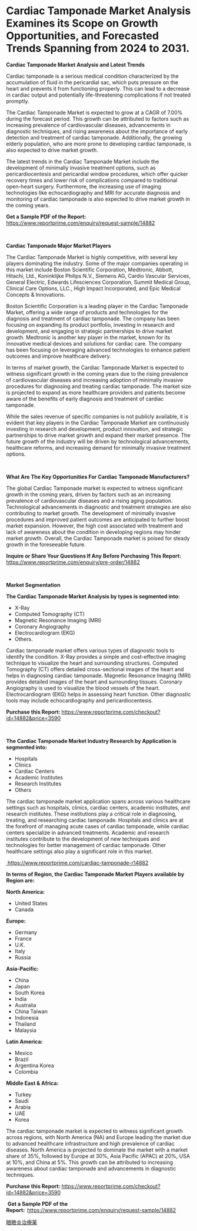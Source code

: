 <p><h1>Cardiac Tamponade Market Analysis Examines its Scope on Growth Opportunities, and Forecasted Trends Spanning from 2024 to 2031.</h1></p><p><strong>Cardiac Tamponade Market Analysis and Latest Trends</strong></p>
<p><p>Cardiac tamponade is a serious medical condition characterized by the accumulation of fluid in the pericardial sac, which puts pressure on the heart and prevents it from functioning properly. This can lead to a decrease in cardiac output and potentially life-threatening complications if not treated promptly.</p><p>The Cardiac Tamponade Market is expected to grow at a CAGR of 7.00% during the forecast period. This growth can be attributed to factors such as increasing prevalence of cardiovascular diseases, advancements in diagnostic techniques, and rising awareness about the importance of early detection and treatment of cardiac tamponade. Additionally, the growing elderly population, who are more prone to developing cardiac tamponade, is also expected to drive market growth.</p><p>The latest trends in the Cardiac Tamponade Market include the development of minimally invasive treatment options, such as pericardiocentesis and pericardial window procedures, which offer quicker recovery times and lower risk of complications compared to traditional open-heart surgery. Furthermore, the increasing use of imaging technologies like echocardiography and MRI for accurate diagnosis and monitoring of cardiac tamponade is also expected to drive market growth in the coming years.</p></p>
<p><strong>Get a Sample PDF of the Report:&nbsp;</strong> <a href="https://www.reportprime.com/enquiry/request-sample/14882">https://www.reportprime.com/enquiry/request-sample/14882</a></p>
<p>&nbsp;</p>
<p><strong>Cardiac Tamponade Major Market Players</strong></p>
<p><p>The Cardiac Tamponade Market is highly competitive, with several key players dominating the industry. Some of the major companies operating in this market include Boston Scientific Corporation, Medtronic, Abbott, Hitachi, Ltd., Koninklijke Philips N.V., Siemens AG, Cardio Vascular Services, General Electric, Edwards Lifesciences Corporation, Summit Medical Group, Clinical Care Options, LLC., High Impact Incorporated, and Epic Medical Concepts & Innovations.</p><p>Boston Scientific Corporation is a leading player in the Cardiac Tamponade Market, offering a wide range of products and technologies for the diagnosis and treatment of cardiac tamponade. The company has been focusing on expanding its product portfolio, investing in research and development, and engaging in strategic partnerships to drive market growth. Medtronic is another key player in the market, known for its innovative medical devices and solutions for cardiac care. The company has been focusing on leveraging advanced technologies to enhance patient outcomes and improve healthcare delivery.</p><p>In terms of market growth, the Cardiac Tamponade Market is expected to witness significant growth in the coming years due to the rising prevalence of cardiovascular diseases and increasing adoption of minimally invasive procedures for diagnosing and treating cardiac tamponade. The market size is projected to expand as more healthcare providers and patients become aware of the benefits of early diagnosis and treatment of cardiac tamponade.</p><p>While the sales revenue of specific companies is not publicly available, it is evident that key players in the Cardiac Tamponade Market are continuously investing in research and development, product innovation, and strategic partnerships to drive market growth and expand their market presence. The future growth of the industry will be driven by technological advancements, healthcare reforms, and increasing demand for minimally invasive treatment options.</p></p>
<p>&nbsp;</p>
<p><strong>What Are The Key Opportunities For Cardiac Tamponade Manufacturers?</strong></p>
<p><p>The global Cardiac Tamponade market is expected to witness significant growth in the coming years, driven by factors such as an increasing prevalence of cardiovascular diseases and a rising aging population. Technological advancements in diagnostic and treatment strategies are also contributing to market growth. The development of minimally invasive procedures and improved patient outcomes are anticipated to further boost market expansion. However, the high cost associated with treatment and lack of awareness about the condition in developing regions may hinder market growth. Overall, the Cardiac Tamponade market is poised for steady growth in the foreseeable future.</p></p>
<p><strong>Inquire or Share Your Questions If Any Before Purchasing This Report:</strong> <a href="https://www.reportprime.com/enquiry/pre-order/14882">https://www.reportprime.com/enquiry/pre-order/14882</a></p>
<p>&nbsp;</p>
<p><strong>Market Segmentation</strong></p>
<p><strong>The Cardiac Tamponade Market Analysis by types is segmented into:</strong></p>
<p><ul><li>X-Ray</li><li>Computed Tomography (CT)</li><li>Magnetic Resonance Imaging (MRI)</li><li>Coronary Angiography</li><li>Electrocardiogram (EKG)</li><li>Others.</li></ul></p>
<p><p>Cardiac tamponade market offers various types of diagnostic tools to identify the condition. X-Ray provides a simple and cost-effective imaging technique to visualize the heart and surrounding structures. Computed Tomography (CT) offers detailed cross-sectional images of the heart and helps in diagnosing cardiac tamponade. Magnetic Resonance Imaging (MRI) provides detailed images of the heart and surrounding tissues. Coronary Angiography is used to visualize the blood vessels of the heart. Electrocardiogram (EKG) helps in assessing heart function. Other diagnostic tools may include echocardiography and pericardiocentesis.</p></p>
<p><strong>Purchase this Report:&nbsp;</strong><a href="https://www.reportprime.com/checkout?id=14882&price=3590">https://www.reportprime.com/checkout?id=14882&price=3590</a></p>
<p>&nbsp;</p>
<p><strong>The Cardiac Tamponade Market Industry Research by Application is segmented into:</strong></p>
<p><ul><li>Hospitals</li><li>Clinics</li><li>Cardiac Centers</li><li>Academic Institutes</li><li>Research Institutes</li><li>Others</li></ul></p>
<p><p>The cardiac tamponade market application spans across various healthcare settings such as hospitals, clinics, cardiac centers, academic institutes, and research institutes. These institutions play a critical role in diagnosing, treating, and researching cardiac tamponade. Hospitals and clinics are at the forefront of managing acute cases of cardiac tamponade, while cardiac centers specialize in advanced treatments. Academic and research institutes contribute to the development of new techniques and technologies for better management of cardiac tamponade. Other healthcare settings also play a significant role in this market.</p></p>
<p><a href="https://www.reportprime.com/cardiac-tamponade-r14882">&nbsp;https://www.reportprime.com/cardiac-tamponade-r14882</a></p>
<p><strong>In terms of Region, the Cardiac Tamponade Market Players available by Region are:</strong></p>
<p>
    <p> <strong> North America: </strong>
        <ul>
            <li>United States</li>
            <li>Canada</li>
        </ul>
        </p> 
    <p> <strong> Europe: </strong>
        <ul>
            <li>Germany</li>
            <li>France</li>
            <li>U.K.</li>
            <li>Italy</li>
            <li>Russia</li>
        </ul>
        </p> 
    <p> <strong> Asia-Pacific: </strong>
        <ul>
            <li>China</li>
            <li>Japan</li>
            <li>South Korea</li>
            <li>India</li>
            <li>Australia</li>
            <li>China Taiwan</li>
            <li>Indonesia</li>
            <li>Thailand</li>
            <li>Malaysia</li>
        </ul>
        </p> 
    <p> <strong> Latin America: </strong>
        <ul>
            <li>Mexico</li>
            <li>Brazil</li>
            <li>Argentina Korea</li>
            <li>Colombia</li>
        </ul>
        </p> 
    <p> <strong> Middle East & Africa: </strong>
        <ul>
            <li>Turkey</li>
            <li>Saudi</li>
            <li>Arabia</li>
            <li>UAE</li>
            <li>Korea</li>
        </ul>
    </p>
    </p>
<p><p>The cardiac tamponade market is expected to witness significant growth across regions, with North America (NA) and Europe leading the market due to advanced healthcare infrastructure and high prevalence of cardiac diseases. North America is projected to dominate the market with a market share of 35%, followed by Europe at 30%, Asia Pacific (APAC) at 20%, USA at 10%, and China at 5%. This growth can be attributed to increasing awareness about cardiac tamponade and advancements in diagnostic techniques.</p></p>
<p><strong>Purchase this Report: </strong><a href="https://www.reportprime.com/checkout?id=14882&price=3590">https://www.reportprime.com/checkout?id=14882&price=3590</a></p>
<p>&nbsp;<strong>Get a Sample PDF of the Report:&nbsp;&nbsp;</strong><a href="https://www.reportprime.com/enquiry/request-sample/14882">https://www.reportprime.com/enquiry/request-sample/14882</a></p>
<p><strong></strong></p>
<p><p><a href="https://github.com/RaeJenkins1952/Market-Research-Report-List-1/blob/main/495095281207.md">眼瞼炎治療薬</a></p></p>